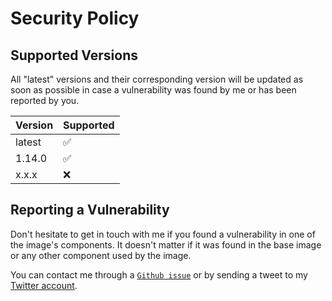 # Security Policy

## Supported Versions

All "latest" versions and their corresponding version will be updated as soon as possible in case a vulnerability was found by me or has been reported by you.

| Version | Supported          |
| ------- | ------------------ |
| latest  | :white_check_mark: |
| 1.14.0  | :white_check_mark: |
| x.x.x   | :x:                |

## Reporting a Vulnerability

Don't hesitate to get in touch with me if you found a vulnerability in one of the image's components. It doesn't matter if it was found in the base image or any other component used by the image.

You can contact me through a [`Github issue`](https://github.com/madnuttah/unbound-docker/issues) or by sending a tweet to my [Twitter account](https://twitter.com/madnuttah).
